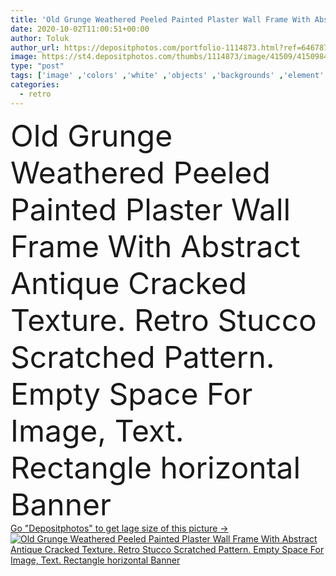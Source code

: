 ```yaml
---
title: 'Old Grunge Weathered Peeled Painted Plaster Wall Frame With Abstract Antique Cracked Texture. Retro Stucco Scratched Pattern. Empty Space For Image, Text. Rectangle horizontal Banner'
date: 2020-10-02T11:00:51+00:00
author: Toluk
author_url: https://depositphotos.com/portfolio-1114873.html?ref=64678756
image: https://st4.depositphotos.com/thumbs/1114873/image/41509/415098454/api_thumb_450.jpg?forcejpeg=true
type: "post"
tags: ['image' ,'colors' ,'white' ,'objects' ,'backgrounds' ,'element' ,'design' ,'copy' ,'paper' ,'space' ,'isolated' ,'shape' ,'decoration' ,'empty' ,'abstract' ,'texture' ,'pattern' ,'black' ,'ornate' ,'silhouette' ,'style' ,'antique' ,'border' ,'frame' ,'grunge' ,'old' ,'picture' ,'retro' ,'square' ,'banner' ,'icon' ,'construction' ,'painted' ,'blank' ,'placard' ,'rectangle' ,'wood' ,'material' ,'textured' ,'weathered' ,'dirty' ,'obsolete' ,'stained' ,'rough' ,'styled' ,'effects' ,'arts' ,'illustrations' ,'distressed' ]
categories: 
  - retro
---
```

<div aling="center">
            <font size="60"> Old Grunge Weathered Peeled Painted Plaster Wall Frame With Abstract Antique Cracked Texture. Retro Stucco Scratched Pattern. Empty Space For Image, Text. Rectangle horizontal Banner</font>   
</div>
<div>
    <a href='https://st4.depositphotos.com/thumbs/1114873/image/41509/415098454/api_thumb_450.jpg?forcejpeg=true?ref=64678756' target=_blank > Go "Depositphotos" to get lage size of this picture ->
        <img href='https://st4.depositphotos.com/thumbs/1114873/image/41509/415098454/api_thumb_450.jpg?forcejpeg=true?ref=64678756' src='https://st4.depositphotos.com/1114873/41509/i/950/depositphotos_415098454-stock-photo-old-grunge-weathered-peeled-painted.jpg?forcejpeg=true' alt='Old Grunge Weathered Peeled Painted Plaster Wall Frame With Abstract Antique Cracked Texture. Retro Stucco Scratched Pattern. Empty Space For Image, Text. Rectangle horizontal Banner' >
    </a>
</div>
